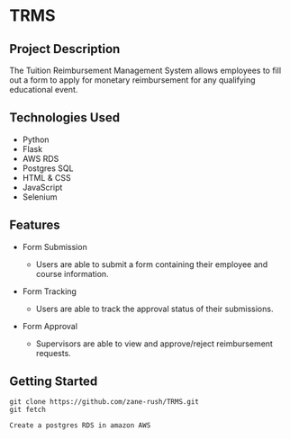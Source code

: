﻿# TRMS
## Project Description
The Tuition Reimbursement Management System allows employees to fill out a form 
to apply for monetary reimbursement for any qualifying educational event. 

## Technologies Used
* Python
* Flask
* AWS RDS
* Postgres SQL
* HTML & CSS
* JavaScript
* Selenium

## Features
* Form Submission
  * Users are able to submit a form containing their employee and course information. 
  
* Form Tracking
    * Users are able to track the approval status of their submissions.
  
* Form Approval
  * Supervisors are able to view and approve/reject reimbursement requests.
  
## Getting Started

```
git clone https://github.com/zane-rush/TRMS.git
git fetch
```
```
Create a postgres RDS in amazon AWS
```
